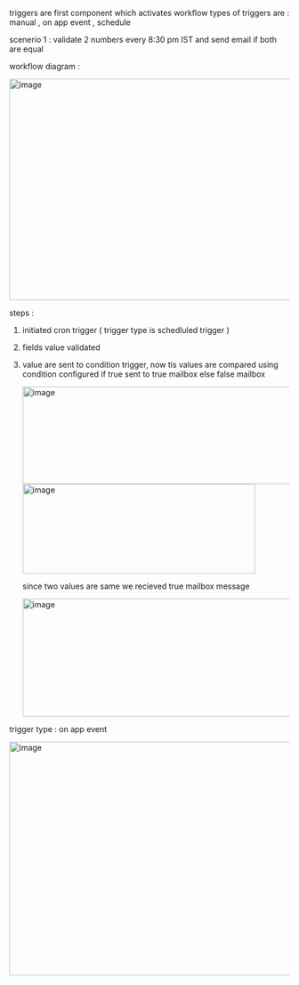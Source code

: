 triggers are first component which activates workflow types of triggers are : manual , on app event , schedule 

scenerio 1 :  validate 2 numbers every 8:30 pm IST and send email if both are equal 


workflow diagram :

<img width="824" height="398" alt="image" src="https://github.com/user-attachments/assets/5d974cb9-0e52-4199-8139-d1f356370bd3" />

steps : 

1. initiated cron trigger ( trigger type is schedluled trigger )

2. fields value validated

3. value are sent to condition trigger, now tis values are compared using condition configured  if true sent to true mailbox else false mailbox

   <img width="664" height="175" alt="image" src="https://github.com/user-attachments/assets/5291f2fa-a1c4-4967-a1c0-8564bde09be9" />

   <img width="418" height="161" alt="image" src="https://github.com/user-attachments/assets/20a34f21-6640-4372-9a8f-86d7eefb595b" />

   since two values are same we recieved true mailbox message
   
   <img width="1052" height="212" alt="image" src="https://github.com/user-attachments/assets/fb721a5d-2884-4edd-89ed-5bae05285478" />


trigger type :  on app event 


<img width="803" height="420" alt="image" src="https://github.com/user-attachments/assets/f1c00ea3-af5e-456f-bef0-62df8b458cf5" />

